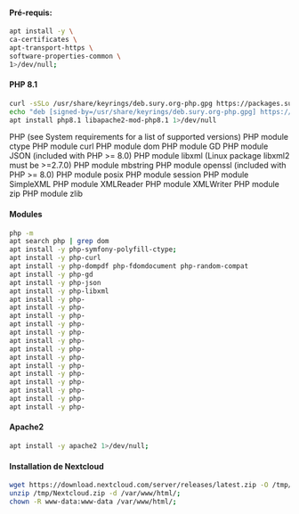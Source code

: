 #### Pré-requis:
```bash
apt install -y \
ca-certificates \
apt-transport-https \
software-properties-common \
1>/dev/null;
```

#### PHP 8.1
```bash
curl -sSLo /usr/share/keyrings/deb.sury.org-php.gpg https://packages.sury.org/php/apt.gpg;
echo "deb [signed-by=/usr/share/keyrings/deb.sury.org-php.gpg] https://packages.sury.org/php/ $(lsb_release -sc) main" > /etc/apt/sources.list.d/php.list;
apt install php8.1 libapache2-mod-php8.1 1>/dev/null
```

PHP (see System requirements for a list of supported versions)
PHP module ctype
PHP module curl
PHP module dom
PHP module GD
PHP module JSON (included with PHP >= 8.0)
PHP module libxml (Linux package libxml2 must be >=2.7.0)
PHP module mbstring
PHP module openssl (included with PHP >= 8.0)
PHP module posix
PHP module session
PHP module SimpleXML
PHP module XMLReader
PHP module XMLWriter
PHP module zip
PHP module zlib

#### Modules
```bash
php -m 
apt search php | grep dom
apt install -y php-symfony-polyfill-ctype;
apt install -y php-curl
apt install -y php-dompdf php-fdomdocument php-random-compat
apt install -y php-gd
apt install -y php-json
apt install -y php-libxml
apt install -y php-
apt install -y php-
apt install -y php-
apt install -y php-
apt install -y php-
apt install -y php-
apt install -y php-
apt install -y php-
apt install -y php-
apt install -y php-
apt install -y php-
apt install -y php-
apt install -y php-
apt install -y php-
```

#### Apache2
```bash
apt install -y apache2 1>/dev/null;
```




#### Installation de Nextcloud
```bash
wget https://download.nextcloud.com/server/releases/latest.zip -O /tmp/Nextcloud.zip;
unzip /tmp/Nextcloud.zip -d /var/www/html/;
chown -R www-data:www-data /var/www/html/;
```
